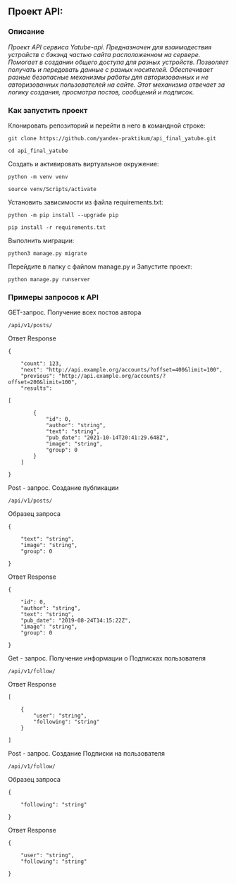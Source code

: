 ## Проект API:

### Описание

_Проект API сервиса Yatube-api. Предназначен для взаимодествия устройств
с бэкэнд частью сайта расположенном на сервере. Помогает в создании общего
доступа для разных устройств. Позволяет получать и передовать данные с разных 
носителей. Обеспечивает разные безопасные механизмы работы для авторизованных и
не авторизованных пользователей на сайте. Этот механизма отвечает за логику создания,
просмотра постов, сообщений и подписок._



### Как запустить проект


Клонировать репозиторий и перейти в него в командной строке:

```
git clone https://github.com/yandex-praktikum/api_final_yatube.git
```

```
cd api_final_yatube
```

Cоздать и активировать виртуальное окружение:

```
python -m venv venv
```

```
source venv/Scripts/activate
```

Установить зависимости из файла requirements.txt:

```
python -m pip install --upgrade pip
```

```
pip install -r requirements.txt
```

Выполнить миграции:

```
python3 manage.py migrate
```

Перейдите в папку с файлом manage.py и Запустите проект:

```
python manage.py runserver
```

### Примеры запросов к API



GET-запрос. Получение всех постов автора 

```
/api/v1/posts/
```

Ответ Response

```
{

    "count": 123,
    "next": "http://api.example.org/accounts/?offset=400&limit=100",
    "previous": "http://api.example.org/accounts/?offset=200&limit=100",
    "results": 

[

        {
            "id": 0,
            "author": "string",
            "text": "string",
            "pub_date": "2021-10-14T20:41:29.648Z",
            "image": "string",
            "group": 0
        }
    ]

}
```

Post - запрос.  Создание публикации

```
/api/v1/posts/
```
Образец запроса

```
{

    "text": "string",
    "image": "string",
    "group": 0

}
```
Ответ Response

```
{

    "id": 0,
    "author": "string",
    "text": "string",
    "pub_date": "2019-08-24T14:15:22Z",
    "image": "string",
    "group": 0

}
```

Get - запрос. Получение информации о Подписках пользователя

```
/api/v1/follow/
```

Ответ Response

```
[

    {
        "user": "string",
        "following": "string"
    }

]
```

Post - запрос. Создание Подписки на пользователя

```
/api/v1/follow/
```

Образец запроса

```
{

    "following": "string"

}
```
Ответ Response

```
{

    "user": "string",
    "following": "string"

}
```